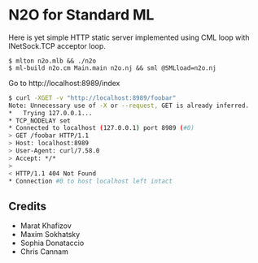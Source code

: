 N2O for Standard ML
===================

Here is yet simple HTTP static server implemented using
CML loop with INetSock.TCP acceptor loop.

```
$ mlton n2o.mlb && ./n2o
$ ml-build n2o.cm Main.main n2o.nj && sml @SMLload=n2o.nj
```

Go to http://localhost:8989/index

```bash
$ curl -XGET -v "http://localhost:8989/foobar"
Note: Unnecessary use of -X or --request, GET is already inferred.
*   Trying 127.0.0.1...
* TCP_NODELAY set
* Connected to localhost (127.0.0.1) port 8989 (#0)
> GET /foobar HTTP/1.1
> Host: localhost:8989
> User-Agent: curl/7.58.0
> Accept: */*
>
< HTTP/1.1 404 Not Found
* Connection #0 to host localhost left intact

```

Credits
-------

* Marat Khafizov
* Maxim Sokhatsky
* Sophia Donataccio
* Chris Cannam
